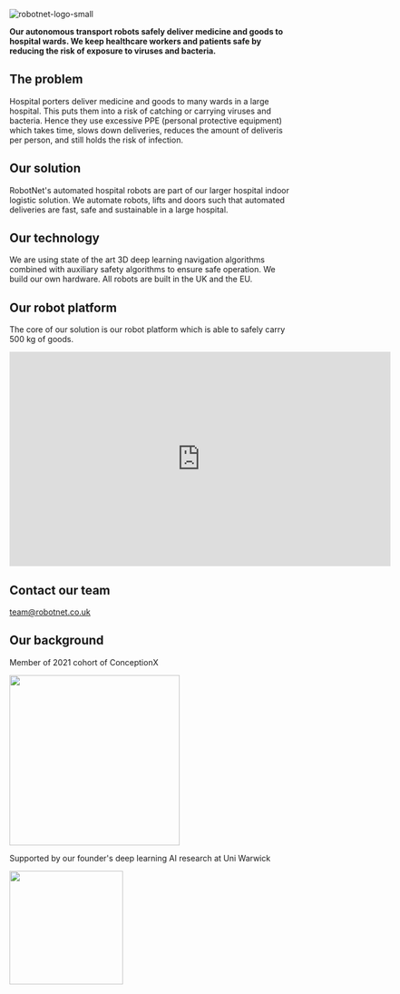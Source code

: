 ![robotnet-logo-small](https://user-images.githubusercontent.com/11771536/138139185-ffbca74d-9aec-491a-9a41-abfe203fc545.png)


**Our autonomous transport robots safely deliver medicine and goods to hospital wards. We keep healthcare workers and patients safe by reducing the risk of exposure to viruses and bacteria.**

## The problem

Hospital porters deliver medicine and goods to many wards in a large hospital. This puts them into a risk of catching or carrying viruses and bacteria. Hence they use excessive PPE (personal protective equipment) which takes time, slows down deliveries, reduces the amount of deliveris per person, and still holds the risk of infection.

## Our solution

RobotNet's automated hospital robots are part of our larger hospital indoor logistic solution. We automate robots, lifts and doors such that automated deliveries are fast, safe and sustainable in a large hospital.

## Our technology

We are using state of the art 3D deep learning navigation algorithms combined with auxiliary safety algorithms to ensure safe operation. We build our own hardware. All robots are built in the UK and the EU.

## Our robot platform

The core of our solution is our robot platform which is able to safely carry 500 kg of goods.

<iframe width="672" height="378" src="https://www.youtube.com/embed/sohkfSJNnZ8" title="YouTube video player" frameborder="0" allow="accelerometer; autoplay; clipboard-write; encrypted-media; gyroscope; picture-in-picture" allowfullscreen style="margin: auto;"></iframe>

## Contact our team

team@robotnet.co.uk

## Our background
<p>Member of 2021 cohort of ConceptionX</p>
<img src="https://user-images.githubusercontent.com/11771536/140078074-b551c40c-068c-486e-897f-95f3716b240a.png" width="300" />

<p>Supported by our founder's deep learning AI research at Uni Warwick</p>
<img src="https://user-images.githubusercontent.com/11771536/140078741-7b1e7952-8a04-46c8-8a75-06d7f1e46c63.png" width="200" />

